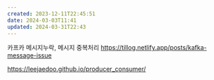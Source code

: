 ```yaml
---
created: 2023-12-11T22:45:51
date: 2024-03-03T11:41
updated: 2024-03-31T22:43
---
```

카프카 메시지누락, 메시지 중복처리
https://tillog.netlify.app/posts/kafka-message-issue

https://leejaedoo.github.io/producer_consumer/